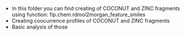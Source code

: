 - In this folder you can find creating of COCONUT and ZINC fragments using function: fip.chem.rdmol2morgan_feature_smiles
- Creating coocurrence profiles of COCONUT and ZINC fragments
- Basic analysis of those

